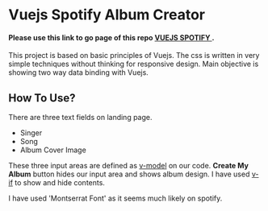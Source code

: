 <h1>Vuejs Spotify Album Creator</h1>
<h4>Please use this link to go page of this repo <a href="barisdemirezen.github.io/vuejs-spotify" target"_blank"> VUEJS SPOTIFY </a>.</h4>
<p>This project is based on basic principles of Vuejs. The css is written in very simple techniques without thinking for responsive design. Main objective is showing two way data binding with Vuejs.</p>
<h2>How To Use?</h2>
<p>There are three text fields on landing page.</p>
<ul>
  <li>Singer</li>
  <li>Song</li>
  <li>Album Cover Image</li>
</ul>
<p>These three input areas are defined as <a href="https://vuejs.org/v2/api/#v-model" target="_blank">v-model</a> on our code. <b>Create My Album</b> button hides our input area and shows album design. I have used <a href="https://vuejs.org/v2/api/#v-if" target="_blank">v-if</a> to show and hide contents.</p>
<p>I have used 'Montserrat Font' as it seems much likely on spotify.</p>

